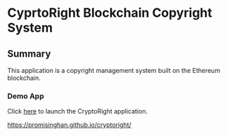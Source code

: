# CyprtoRight Blockchain Copyright System

## Summary

This application is a copyright management system built on the Ethereum blockchain.

### Demo App

Click [here](crypto_frontend/index.html) to launch the CryptoRight application.

https://promisinghan.github.io/cryptoright/
